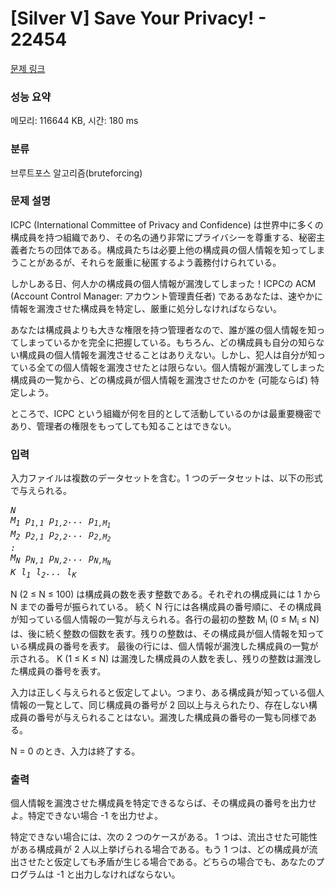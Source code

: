 # [Silver V] Save Your Privacy! - 22454 

[문제 링크](https://www.acmicpc.net/problem/22454) 

### 성능 요약

메모리: 116644 KB, 시간: 180 ms

### 분류

브루트포스 알고리즘(bruteforcing)

### 문제 설명

<p>ICPC (International Committee of Privacy and Confidence) は世界中に多くの構成員を持つ組織であり、その名の通り非常にプライバシーを尊重する、秘密主義者たちの団体である。構成員たちは必要上他の構成員の個人情報を知ってしまうことがあるが、それらを厳重に秘匿するよう義務付けられている。</p>

<p>しかしある日、何人かの構成員の個人情報が漏洩してしまった！ICPCの ACM (Account Control Manager: アカウント管理責任者) であるあなたは、速やかに情報を漏洩させた構成員を特定し、厳重に処分しなければならない。</p>

<p>あなたは構成員よりも大きな権限を持つ管理者なので、誰が誰の個人情報を知ってしまっているかを完全に把握している。もちろん、どの構成員も自分の知らない構成員の個人情報を漏洩させることはありえない。しかし、犯人は自分が知っている全ての個人情報を漏洩させたとは限らない。個人情報が漏洩してしまった構成員の一覧から、どの構成員が個人情報を漏洩させたのかを (可能ならば) 特定しよう。</p>

<p>ところで、ICPC という組織が何を目的として活動しているのかは最重要機密であり、管理者の権限をもってしても知ることはできない。</p>

### 입력 

 <p>入力ファイルは複数のデータセットを含む。1 つのデータセットは、以下の形式で与えられる。</p>

<pre><var>N</var>
<var>M<sub>1</sub></var> <var>p<sub>1,1</sub></var> <var>p<sub>1,2</sub>...</var> <var>p<sub>1,M<sub>1</sub></sub></var>
<var>M<sub>2</sub></var> <var>p<sub>2,1</sub></var> <var>p<sub>2,2</sub>...</var> <var>p<sub>2,M<sub>2</sub></sub></var>
<var>:</var>
<var>M<sub>N</sub></var> <var>p<sub>N,1</sub></var> <var>p<sub>N,2</sub>...</var> <var>p<sub>N,M<sub>N</sub></sub></var>
<var>K</var> <var>l<sub>1</sub></var> <var>l<sub>2</sub>...</var> <var>l<sub>K</sub></var>
</pre>

<p>N (2 ≤ N ≤ 100) は構成員の数を表す整数である。それぞれの構成員には 1 から N までの番号が振られている。 続く N 行には各構成員の番号順に、その構成員が知っている個人情報の一覧が与えられる。各行の最初の整数 M<sub>i</sub> (0 ≤ M<sub>i</sub> ≤ N)は、後に続く整数の個数を表す。残りの整数は、その構成員が個人情報を知っている構成員の番号を表す。 最後の行には、個人情報が漏洩した構成員の一覧が示される。 K (1 ≤ K ≤ N) は漏洩した構成員の人数を表し、残りの整数は漏洩した構成員の番号を表す。</p>

<p>入力は正しく与えられると仮定してよい。つまり、ある構成員が知っている個人情報の一覧として、同じ構成員の番号が 2 回以上与えられたり、存在しない構成員の番号が与えられることはない。漏洩した構成員の番号の一覧も同様である。</p>

<p>N = 0 のとき、入力は終了する。</p>

### 출력 

 <p>個人情報を漏洩させた構成員を特定できるならば、その構成員の番号を出力せよ。特定できない場合 -1 を出力せよ。</p>

<p>特定できない場合には、次の 2 つのケースがある。 1 つは、流出させた可能性がある構成員が 2 人以上挙げられる場合である。もう 1 つは、どの構成員が流出させたと仮定しても矛盾が生じる場合である。どちらの場合でも、あなたのプログラムは -1 と出力しなければならない。</p>


